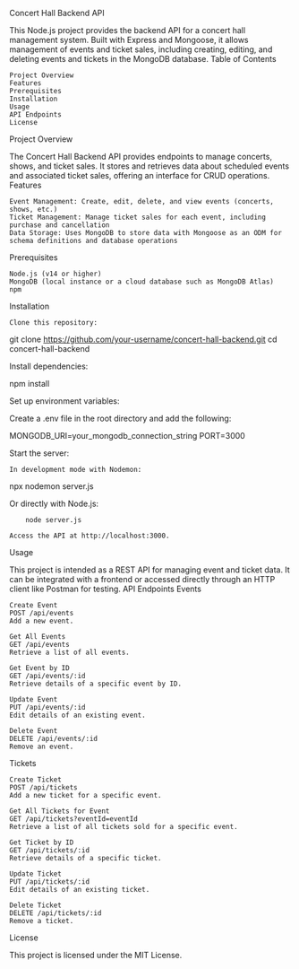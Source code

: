 Concert Hall Backend API

This Node.js project provides the backend API for a concert hall management system. Built with Express and Mongoose, it allows management of events and ticket sales, including creating, editing, and deleting events and tickets in the MongoDB database.
Table of Contents

    Project Overview
    Features
    Prerequisites
    Installation
    Usage
    API Endpoints
    License

Project Overview

The Concert Hall Backend API provides endpoints to manage concerts, shows, and ticket sales. It stores and retrieves data about scheduled events and associated ticket sales, offering an interface for CRUD operations.
Features

    Event Management: Create, edit, delete, and view events (concerts, shows, etc.)
    Ticket Management: Manage ticket sales for each event, including purchase and cancellation
    Data Storage: Uses MongoDB to store data with Mongoose as an ODM for schema definitions and database operations

Prerequisites

    Node.js (v14 or higher)
    MongoDB (local instance or a cloud database such as MongoDB Atlas)
    npm

Installation

    Clone this repository:

git clone https://github.com/your-username/concert-hall-backend.git
cd concert-hall-backend

Install dependencies:

npm install

Set up environment variables:

Create a .env file in the root directory and add the following:

MONGODB_URI=your_mongodb_connection_string
PORT=3000

Start the server:

    In development mode with Nodemon:

npx nodemon server.js

Or directly with Node.js:

        node server.js

    Access the API at http://localhost:3000.

Usage

This project is intended as a REST API for managing event and ticket data. It can be integrated with a frontend or accessed directly through an HTTP client like Postman for testing.
API Endpoints
Events

    Create Event
    POST /api/events
    Add a new event.

    Get All Events
    GET /api/events
    Retrieve a list of all events.

    Get Event by ID
    GET /api/events/:id
    Retrieve details of a specific event by ID.

    Update Event
    PUT /api/events/:id
    Edit details of an existing event.

    Delete Event
    DELETE /api/events/:id
    Remove an event.

Tickets

    Create Ticket
    POST /api/tickets
    Add a new ticket for a specific event.

    Get All Tickets for Event
    GET /api/tickets?eventId=eventId
    Retrieve a list of all tickets sold for a specific event.

    Get Ticket by ID
    GET /api/tickets/:id
    Retrieve details of a specific ticket.

    Update Ticket
    PUT /api/tickets/:id
    Edit details of an existing ticket.

    Delete Ticket
    DELETE /api/tickets/:id
    Remove a ticket.

License

This project is licensed under the MIT License.
